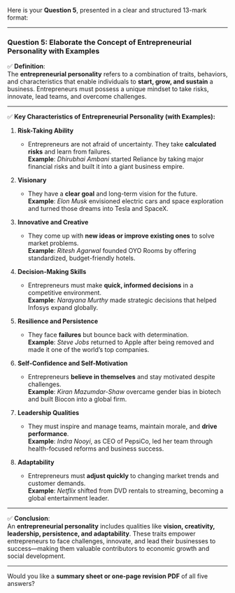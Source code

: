 Here is your **Question 5**, presented in a clear and structured 13-mark format:

---

### **Question 5: Elaborate the Concept of Entrepreneurial Personality with Examples**

✅ **Definition**:  
The **entrepreneurial personality** refers to a combination of traits, behaviors, and characteristics that enable individuals to **start, grow, and sustain** a business. Entrepreneurs must possess a unique mindset to take risks, innovate, lead teams, and overcome challenges.

---

✅ **Key Characteristics of Entrepreneurial Personality (with Examples):**

1. **Risk-Taking Ability**
    
    - Entrepreneurs are not afraid of uncertainty. They take **calculated risks** and learn from failures.  
        **Example**: _Dhirubhai Ambani_ started Reliance by taking major financial risks and built it into a giant business empire.
        
2. **Visionary**
    
    - They have a **clear goal** and long-term vision for the future.  
        **Example**: _Elon Musk_ envisioned electric cars and space exploration and turned those dreams into Tesla and SpaceX.
        
3. **Innovative and Creative**
    
    - They come up with **new ideas or improve existing ones** to solve market problems.  
        **Example**: _Ritesh Agarwal_ founded OYO Rooms by offering standardized, budget-friendly hotels.
        
4. **Decision-Making Skills**
    
    - Entrepreneurs must make **quick, informed decisions** in a competitive environment.  
        **Example**: _Narayana Murthy_ made strategic decisions that helped Infosys expand globally.
        
5. **Resilience and Persistence**
    
    - They face **failures** but bounce back with determination.  
        **Example**: _Steve Jobs_ returned to Apple after being removed and made it one of the world’s top companies.
        
6. **Self-Confidence and Self-Motivation**
    
    - Entrepreneurs **believe in themselves** and stay motivated despite challenges.  
        **Example**: _Kiran Mazumdar-Shaw_ overcame gender bias in biotech and built Biocon into a global firm.
        
7. **Leadership Qualities**
    
    - They must inspire and manage teams, maintain morale, and **drive performance**.  
        **Example**: _Indra Nooyi_, as CEO of PepsiCo, led her team through health-focused reforms and business success.
        
8. **Adaptability**
    
    - Entrepreneurs must **adjust quickly** to changing market trends and customer demands.  
        **Example**: _Netflix_ shifted from DVD rentals to streaming, becoming a global entertainment leader.
        

---

✅ **Conclusion**:  
An **entrepreneurial personality** includes qualities like **vision, creativity, leadership, persistence, and adaptability**. These traits empower entrepreneurs to face challenges, innovate, and lead their businesses to success—making them valuable contributors to economic growth and social development.

---

Would you like a **summary sheet or one-page revision PDF** of all five answers?